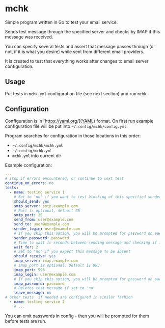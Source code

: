 # mchk
Simple program written in Go to test your email service.

Sends test message through the specified server and checks by IMAP if this message was received.

You can specify several tests and assert that message passes through (or not, if it is what you desire) while sent from different email providers.

It is created to test that everything works after changes to email server configuration.

## Usage

Put tests in `mchk.yml` configuration file (see next section) and run `mchk`.

## Configuration

Configuration is in [https://yaml.org/](YAML) format. On first run example configuration file will be put into `~/.config/mchk/config.yml`.

Program searches for configuration in those locations in this order:
 - `~/.config/mchk/mchk.yml`
 - `~/.config/mchk.yml`
 - `mchk.yml` into current dir

Example configuration:

```yaml
---
# stop if errors encountered, or continue to next test
continue_on_errors: no
tests:
  - name: testing service 1
    # Set to 'no' if you want to test blocking of this specified sender
    should_send: yes
    smtp_server: smtp.example.com
    # Port is optional, default 25
    smtp_port: 25
    send_from: user@example.com
    send_to: user@example.com
    sender_login: user@example.com
    # If you skip this option, you will be prompted for password on each test run
    sender_password: password
    # Time to wait in seconds between sending message and checking if it is received
    wait_for: 2
    # Set to 'no' if you expect this message to be absent
    should_receive: yes
    imap_server: imap.example.com
    # imap_port is optional. Default is 993
    imap_port: 993
    imap_login: user@example.com
    # If you skip this option, you will be prompted for password on each test run
    imap_password: password
    # Deletes test message if set to 'no'
    leave_message: no
# other tests  if needed are configured in similar fashion
  - name: testing service 2
    # ...
```

You can omit passwords in config - then you will be prompted for them before tests are run.
